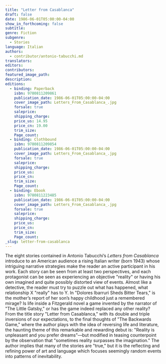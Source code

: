 ```yaml
---
title: "Letter from Casablanca"
draft: false
date: 1986-06-01T05:00:00-04:00
show_in_forthcoming: false
subtitle:
genre: Fiction
subgenre:
  - Stories
language: Italian
authors:
  - contributor/antonio-tabucchi.md
translators:
editors:
contributors:
featured_image_path:
description:
editions:
  - binding: Paperback
    isbn: 9780811209861
    publication_date: 1986-06-01T05:00:00-04:00
    cover_image_path: Letters_From_Casablanca_.jpg
    forsale: true
    saleprice:
    shipping_charge:
    price_us: 14.95
    price_cn: 19.00
    trim_size:
    Page_count:
  - binding: Clothbound
    isbn: 9780811209854
    publication_date: 1986-06-01T05:00:00-04:00
    cover_image_path: Letters_From_Casablanca_.jpg
    forsale: true
    saleprice:
    shipping_charge:
    price_us:
    price_cn:
    trim_size:
    Page_count:
  - binding: Ebook
    isbn: 9780811223485
    publication_date: 1986-06-01T05:00:00-04:00
    cover_image_path: Letters_From_Casablanca_.jpg
    forsale: true
    saleprice:
    shipping_charge:
    price_us:
    price_cn:
    trim_size:
    Page_count:
_slug: letter-from-casablanca
---
```


The eight stories contained in Antonio Tabucchi’s _Letters from Casablanca_ introduce to an American audience a rising Italian writer (born 1943) whose intriguing narrative strategies make the reader an active participant in his work. Each story can be seen from at least two perspectives, and each protagonist can be seen as experiencing an objective "reality" or having his own imagined and quite possibly distorted view of events. Almost like a detective, the reader must try to puzzle out what has happened, what relationship X "really" has to Y. In "Dolores Ibarruri Sheds Bitter Tears," is the mother’s report of her son’s happy childhood just a remembered mirage? Is life inside a Fitzgerald novel a game invented by the narrator of "The Little Gatsby," or has the game indeed replaced any other reality? From the title story "Letter from Casablanca," with its double and triple inversions of our expectations, to the final thoughts of "The Backwards Game," where the author plays with the idea of reversing life and literature, the haunting theme of this remarkable and rewarding debut is: "Reality is unpleasant and you prefer dreams"––but modified in teasing counterpoint by the observation that "sometimes reality surpasses the imagination." The author implies that many of the stories are "true," but it is the reflecting and refining power of art and language which focuses seemingly random events into patterns of inevitability.


